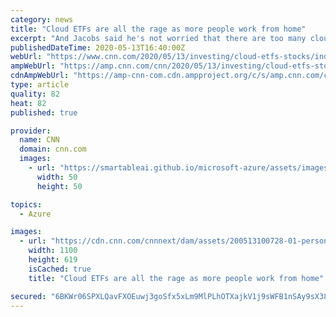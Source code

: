 ```yaml
---
category: news
title: "Cloud ETFs are all the rage as more people work from home"
excerpt: "And Jacobs said he's not worried that there are too many cloud ETFs chasing too few investors -- especially since some focus more on lesser-known stocks while others have a mix of"
publishedDateTime: 2020-05-13T16:40:00Z
webUrl: "https://www.cnn.com/2020/05/13/investing/cloud-etfs-stocks/index.html"
ampWebUrl: "https://amp.cnn.com/cnn/2020/05/13/investing/cloud-etfs-stocks/index.html"
cdnAmpWebUrl: "https://amp-cnn-com.cdn.ampproject.org/c/s/amp.cnn.com/cnn/2020/05/13/investing/cloud-etfs-stocks/index.html"
type: article
quality: 82
heat: 82
published: true

provider:
  name: CNN
  domain: cnn.com
  images:
    - url: "https://smartableai.github.io/microsoft-azure/assets/images/organizations/cnn.com-50x50.jpg"
      width: 50
      height: 50

topics:
  - Azure

images:
  - url: "https://cdn.cnn.com/cnnnext/dam/assets/200513100728-01-person-working-laptop---stock-super-tease.jpg"
    width: 1100
    height: 619
    isCached: true
    title: "Cloud ETFs are all the rage as more people work from home"

secured: "6BKWr06SPXLQavFXOEuwj3goSfx5xLm9MlPLhOTXajkV1j9sWFB1nSAy9sX38DZ99sZOQEgekT6NRcdrwWgcOF/9LmJt2YYvZ41bB8JcrdmrUgYnAK5Ibs+Mq35tSu4XOGBXi7L0vtmYxgaIWjnwSJNGAmzk5RuFzuK0hyZxGvKRUxWaEfFsHIMP8QrfLs4ibz/7lAn3FiehdP0nDmMjv5nBgIsRww5W+Iij5hqgsha4RGo2M/Fd2qJZUbgw2AyBLJMUpc6zMjIb866Y0FRKJJFcNyFPsKFSBrmtFV1ikDp/o/pFumR9wOQPFWUQKcwh;Qmpi8CtwtLnaifU4RTIDjw=="
---
```


